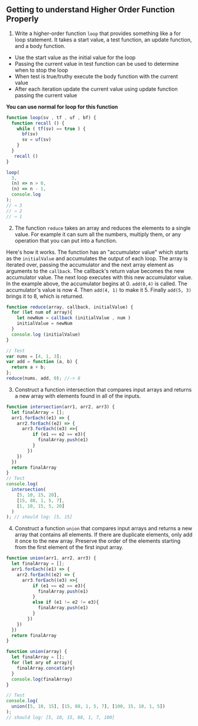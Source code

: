 ## Getting to understand Higher Order Function Properly

1. Write a higher-order function `loop` that provides something like a for loop statement. It takes a start value, a test function, an update function, and a body function.

- Use the start value as the initial value for the loop
- Passing the current value in test function can be used to determine when to stop the loop
- When test is true/truthy execute the body function with the current value
- After each iteration update the current value using update function passing the current value

**You can use normal for loop for this function**

```js
function loop(sv , tf , uf , bf) {
  function recall () {
    while ( tf(sv) == true ) {
      bf(sv)
      sv = uf(sv)
    }
  }
   recall ()
}

loop(
  3,
  (n) => n > 0,
  (n) => n - 1,
  console.log
);
// → 3
// → 2
// → 1
```

2. The function `reduce` takes an array and reduces the elements to a single value. For example it can sum all the numbers, multiply them, or any operation that you can put into a function.

Here's how it works. The function has an "accumulator value" which starts as the `initialValue` and accumulates the output of each loop. The array is iterated over, passing the accumulator and the next array element as arguments to the `callback`. The callback's return value becomes the new accumulator value. The next loop executes with this new accumulator value. In the example above, the accumulator begins at 0. `add(0,4)` is called. The accumulator's value is now 4. Then `add(4, 1)` to make it 5. Finally `add(5, 3)` brings it to 8, which is returned.

```js
function reduce(array, callback, initialValue) {
  for (let num of array){
    let newNum = callback (initialValue , num )
    initialValue = newNum
  }
  console.log (initialValue)
}

// Test
var nums = [4, 1, 3];
var add = function (a, b) {
  return a + b;
};
reduce(nums, add, 0); //-> 8
```

3. Construct a function intersection that compares input arrays and returns a new array with elements found in all of the inputs.

```js
function intersection(arr1, arr2, arr3) {
  let finalArray = [];
  arr1.forEach((e1) => {
    arr2.forEach((e2) => {
      arr3.forEach((e3) =>{
          if (e1 == e2 == e3){
            finalArray.push(e1)
          }
        })
    })
  })
  return finalArray
}
// Test
console.log(
  intersection(
    [5, 10, 15, 20],
    [15, 88, 1, 5, 7],
    [1, 10, 15, 5, 20]
  )
); // should log: [5, 15]
```

4. Construct a function `union` that compares input arrays and returns a new array that contains all elements. If there are duplicate elements, only add it once to the new array. Preserve the order of the elements starting from the first element of the first input array.

```js
function union(arr1, arr2, arr3) {
  let finalArray = [];
  arr1.forEach((e1) => {
    arr2.forEach((e2) => {
      arr3.forEach((e3) =>{
          if (e1 == e2 == e3){
            finalArray.push(e1)
          }
          else if (e1 != e2 != e3){
            finalArray.push(e1)
          }
        })
    })
  })
  return finalArray
}

function union(array) {
  let finalArray = [];
  for (let ary of array){
    finalArray.concat(ary)
  }
  console.log(finalArray)
}

// Test
console.log(
  union([5, 10, 15], [15, 88, 1, 5, 7], [100, 15, 10, 1, 5])
);
// should log: [5, 10, 15, 88, 1, 7, 100]
```

